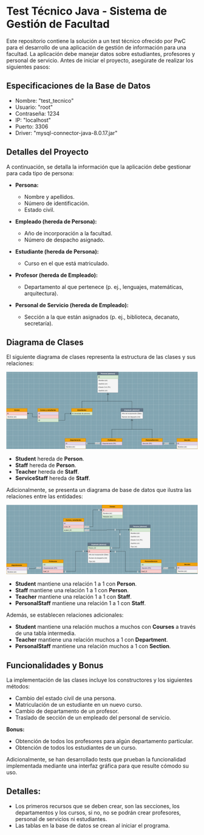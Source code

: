 # Test Técnico Java - Sistema de Gestión de Facultad

Este repositorio contiene la solución a un test técnico ofrecido por PwC para el desarrollo de una aplicación de gestión de información para una facultad. La aplicación debe manejar datos sobre estudiantes, profesores y personal de servicio. Antes de iniciar el proyecto, asegúrate de realizar los siguientes pasos:

## Especificaciones de la Base de Datos

   - Nombre: "test_tecnico"
   - Usuario: "root"
   - Contraseña: 1234
   - IP: "localhost"
   - Puerto: 3306
   - Driver: "mysql-connector-java-8.0.17.jar" 

## Detalles del Proyecto

A continuación, se detalla la información que la aplicación debe gestionar para cada tipo de persona:

- **Persona:**
  - Nombre y apellidos.
  - Número de identificación.
  - Estado civil.

- **Empleado (hereda de Persona):**
  - Año de incorporación a la facultad.
  - Número de despacho asignado.

- **Estudiante (hereda de Persona):**
  - Curso en el que está matriculado.

- **Profesor (hereda de Empleado):**
  - Departamento al que pertenece (p. ej., lenguajes, matemáticas, arquitectura).

- **Personal de Servicio (hereda de Empleado):**
  - Sección a la que están asignados (p. ej., biblioteca, decanato, secretaría).

## Diagrama de Clases

El siguiente diagrama de clases representa la estructura de las clases y sus relaciones:

![Diagrama de clases](Diagrama1.png)

- **Student** hereda de **Person**.
- **Staff** hereda de **Person**.
- **Teacher** hereda de **Staff**.
- **ServiceStaff** hereda de **Staff**.

Adicionalmente, se presenta un diagrama de base de datos que ilustra las relaciones entre las entidades:

![Diagrama de base de datos](Diagrama2.png)

- **Student** mantiene una relación 1 a 1 con **Person**.
- **Staff** mantiene una relación 1 a 1 con **Person**.
- **Teacher** mantiene una relación 1 a 1 con **Staff**.
- **PersonalStaff** mantiene una relación 1 a 1 con **Staff**.

Además, se establecen relaciones adicionales:
- **Student** mantiene una relación muchos a muchos con **Courses** a través de una tabla intermedia.
- **Teacher** mantiene una relación muchos a 1 con **Department**.
- **PersonalStaff** mantiene una relación muchos a 1 con **Section**.

## Funcionalidades y Bonus

La implementación de las clases incluye los constructores y los siguientes métodos:

- Cambio del estado civil de una persona.
- Matriculación de un estudiante en un nuevo curso.
- Cambio de departamento de un profesor.
- Traslado de sección de un empleado del personal de servicio.

**Bonus:**
- Obtención de todos los profesores para algún departamento particular.
- Obtención de todos los estudiantes de un curso.

Adicionalmente, se han desarrollado tests que prueban la funcionalidad implementada mediante una interfaz gráfica para que resulte cómodo su uso.

## Detalles:

- Los primeros recursos que se deben crear, son las secciones, los departamentos y los cursos, si no, no se podrán crear profesores, personal de servicios ni estudiantes.
- Las tablas en la base de datos se crean al iniciar el programa.
